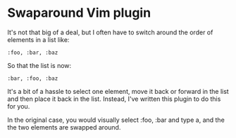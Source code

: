 # Swaparound Vim plugin

It's not that big of a deal, but I often have to switch around the order of
elements in a list like:

    :foo, :bar, :baz

So that the list is now:

    :bar, :foo, :baz

It's a bit of a hassle to select one element, move it back or forward in the
list and then place it back in the list. Instead, I've written this plugin to
do this for you.

In the original case, you would visually select :foo, :bar and type <leader>a,
and the the two elements are swapped around.
